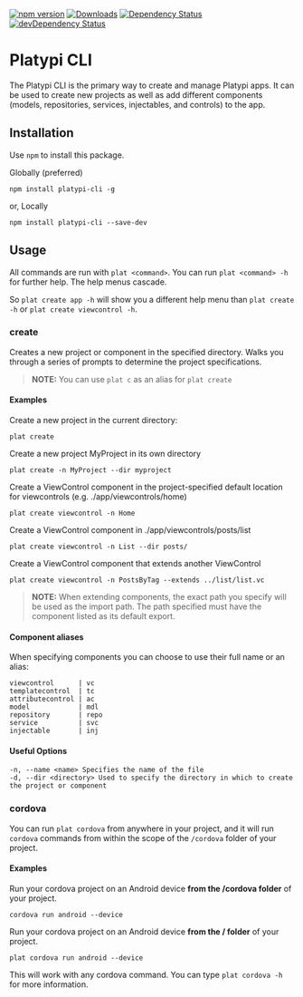 [![npm version](https://badge.fury.io/js/platypi-cli.svg)](http://badge.fury.io/js/platypi-cli)
[![Downloads](http://img.shields.io/npm/dm/platypi-cli.svg)](https://npmjs.org/package/platypi-cli)
[![Dependency Status](https://david-dm.org/Platypi/platypi-cli.svg)](https://david-dm.org/Platypi/platypus)
[![devDependency Status](https://david-dm.org/Platypi/platypi-cli/dev-status.svg)](https://david-dm.org/Platypi/platypi-cli#info=devDependencies)

# Platypi CLI

The Platypi CLI is the primary way to create and manage Platypi apps. It can be used to create new projects as well as add different components (models, repositories, services, injectables, and controls) to the app.

## Installation

Use `npm` to install this package.

Globally (preferred)
```shell
npm install platypi-cli -g
```

or, Locally
```shell
npm install platypi-cli --save-dev
```

## Usage

All commands are run with `plat <command>`. You can run `plat <command> -h` for further help. The help menus cascade.

So `plat create app -h` will show you a different help menu than `plat create -h` or `plat create viewcontrol -h`.

### create

Creates a new project or component in the specified directory. Walks you through a series of prompts to determine the project specifications.

> **NOTE:** You can use `plat c` as an alias for `plat create`

#### Examples

Create a new project in the current directory:
```shell
plat create
```

Create a new project MyProject in its own directory
```shell
plat create -n MyProject --dir myproject
```

Create a ViewControl component in the project-specified default location for viewcontrols (e.g. ./app/viewcontrols/home)
```shell
plat create viewcontrol -n Home
```

Create a ViewControl component in ./app/viewcontrols/posts/list
```shell
plat create viewcontrol -n List --dir posts/
```

Create a ViewControl component that extends another ViewControl
```shell
plat create viewcontrol -n PostsByTag --extends ../list/list.vc
```

> **NOTE:** When extending components, the exact path you specify will be used as the import path. The path specified must have the component listed as its default export.

#### Component aliases
When specifying components you can choose to use their full name or an alias:

```
viewcontrol      | vc
templatecontrol  | tc
attributecontrol | ac
model            | mdl
repository       | repo
service          | svc
injectable       | inj
```

#### Useful Options

```shell
-n, --name <name> Specifies the name of the file
-d, --dir <directory> Used to specify the directory in which to create the project or component
```

### cordova

You can run `plat cordova` from anywhere in your project, and it will run `cordova` commands from within the scope of the `/cordova` folder of your project.

#### Examples

Run your cordova project on an Android device **from the /cordova folder** of your project.

```shell
cordova run android --device
```

Run your cordova project on an Android device **from the / folder** of your project.

```shell
plat cordova run android --device
```

This will work with any cordova command. You can type `plat cordova -h` for more information.
